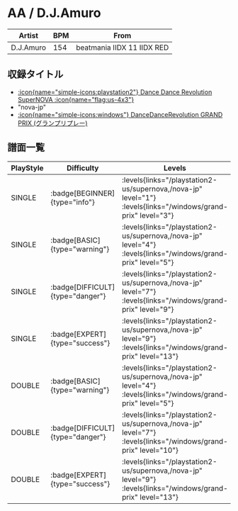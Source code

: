 # AA / D.J.Amuro

|Artist|BPM|From|
|------|---|----|
|D.J.Amuro|154|beatmania IIDX 11 IIDX RED|

## 収録タイトル

- [:icon{name="simple-icons:playstation2"} Dance Dance Revolution SuperNOVA :icon{name="flag:us-4x3"}](/playstation2-us/supernova)
- "nova-jp"
- [:icon{name="simple-icons:windows"} DanceDanceRevolution GRAND PRIX (グランプリプレー)](/windows/grand-prix)

## 譜面一覧

|PlayStyle|Difficulty|Levels|Notes|Movie|
|---------|----------|------|-----|-----|
|SINGLE| :badge[BEGINNER]{type="info"}| :levels{links="/playstation2-us/supernova,/nova-jp" level="1"} :levels{links="/windows/grand-prix" level="3"}|108/0||
|SINGLE| :badge[BASIC]{type="warning"}| :levels{links="/playstation2-us/supernova,/nova-jp" level="4"} :levels{links="/windows/grand-prix" level="5"}|186/2||
|SINGLE| :badge[DIFFICULT]{type="danger"}| :levels{links="/playstation2-us/supernova,/nova-jp" level="7"} :levels{links="/windows/grand-prix" level="9"}|274/2||
|SINGLE| :badge[EXPERT]{type="success"}| :levels{links="/playstation2-us/supernova,/nova-jp" level="9"} :levels{links="/windows/grand-prix" level="13"}|386/2||
|DOUBLE| :badge[BASIC]{type="warning"}| :levels{links="/playstation2-us/supernova,/nova-jp" level="4"} :levels{links="/windows/grand-prix" level="5"}|186/2||
|DOUBLE| :badge[DIFFICULT]{type="danger"}| :levels{links="/playstation2-us/supernova,/nova-jp" level="7"} :levels{links="/windows/grand-prix" level="10"}|273/2||
|DOUBLE| :badge[EXPERT]{type="success"}| :levels{links="/playstation2-us/supernova,/nova-jp" level="9"} :levels{links="/windows/grand-prix" level="13"}|366/2||
